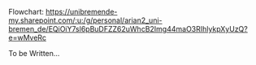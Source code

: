 Flowchart:
https://unibremende-my.sharepoint.com/:u:/g/personal/arian2_uni-bremen_de/EQiOiY7sl6pBuDFZZ62uWhcB2Img44maO3RIhlykpXyUzQ?e=wMveRc

To be Written...
